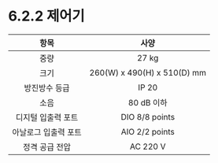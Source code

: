 # 6.2.2 제어기

|    **항목**   |            **사양**           |
| :---------: | :-------------------------: |
|      중량     |            27 kg            |
|      크기     | 260(W) x 490(H) x 510(D) mm |
|   방진방수 등급   |            IP 20            |
|      소음     |           80 dB 이하          |
|  디지털 입출력 포트 |        DIO 8/8 points       |
| 아날로그 입출력 포트 |        AIO 2/2 points       |
|   정격 공급 전압  |           AC 220 V          |
